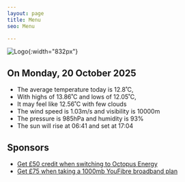 ```yaml
---
layout: page
title: Menu
seo: Menu

---
```


![Logo](/images/logo.jpg){:width="832px"}

<!-- weather_marker starts -->
## On Monday, 20 October 2025

- The average temperature today is 12.8˚C,
- With highs of 13.86˚C and lows of 12.05˚C,
- It may feel like 12.56˚C with few clouds
- The wind speed is 1.03m/s and visibility is 10000m
- The pressure is 985hPa and humidity is 93%
- The sun will rise at 06:41 and set at 17:04

<!-- weather_marker ends -->

## Sponsors

- [Get £50 credit when switching to Octopus Energy](https://bit.ly/3oD1nnS)
- [Get £75 when taking a 1000mb YouFibre broadband plan](https://aklam.io/91zWhU?)
